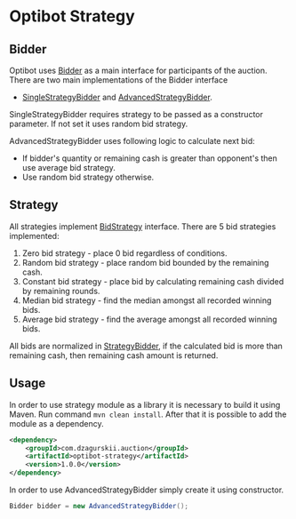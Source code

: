 # Optibot Strategy

## Bidder

Optibot uses [Bidder](src/main/java/com/dzagurskii/auction/bidder/Bidder.java) as a main interface for participants of
the auction. There are two main implementations of the Bidder interface
- [SingleStrategyBidder](src/main/java/com/dzagurskii/auction/bidder/SingleStrategyBidder.java)
and [AdvancedStrategyBidder](src/main/java/com/dzagurskii/auction/bidder/AdvancedStrategyBidder.java).

SingleStrategyBidder requires strategy to be passed as a constructor parameter. If not set it uses random bid strategy.

AdvancedStrategyBidder uses following logic to calculate next bid:

- If bidder's quantity or remaining cash is greater than opponent's then use average bid strategy.
- Use random bid strategy otherwise.

## Strategy

All strategies implement [BidStrategy](src/main/java/com/dzagurskii/auction/strategy/BidStrategy.java) interface. There
are 5 bid strategies implemented:

1. Zero bid strategy - place 0 bid regardless of conditions.
2. Random bid strategy - place random bid bounded by the remaining cash.
3. Constant bid strategy - place bid by calculating remaining cash divided by remaining rounds.
4. Median bid strategy - find the median amongst all recorded winning bids.
5. Average bid strategy - find the average amongst all recorded winning bids.

All bids are normalized in [StrategyBidder](src/main/java/com/dzagurskii/auction/bidder/StrategyBidder.java), if the
calculated bid is more than remaining cash, then remaining cash amount is returned.

## Usage

In order to use strategy module as a library it is necessary to build it using Maven.
Run command ```mvn clean install```.
After that it is possible to add the module as a dependency.
```xml
<dependency>
    <groupId>com.dzagurskii.auction</groupId>
    <artifactId>optibot-strategy</artifactId>
    <version>1.0.0</version>
</dependency>
```

In order to use AdvancedStrategyBidder simply create it using constructor.
```java
Bidder bidder = new AdvancedStrategyBidder();
```

